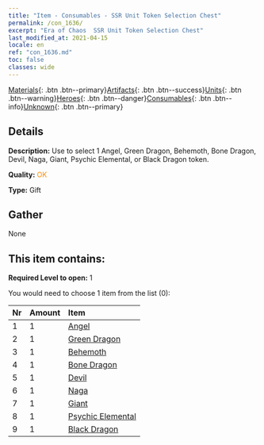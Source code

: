 ```yaml
---
title: "Item - Consumables - SSR Unit Token Selection Chest"
permalink: /con_1636/
excerpt: "Era of Chaos  SSR Unit Token Selection Chest"
last_modified_at: 2021-04-15
locale: en
ref: "con_1636.md"
toc: false
classes: wide
---
```

 [Materials](/Items/){: .btn .btn--primary}[Artifacts](/Items/Artifacts/){: .btn .btn--success}[Units](/Items/Units/){: .btn .btn--warning}[Heroes](/Items/Heroes/){: .btn .btn--danger}[Consumables](/Items/Consumables/){: .btn .btn--info}[Unknown](/Items/Unknown/){: .btn .btn--primary}

## Details
 **Description:** Use to select 1 Angel, Green Dragon, Behemoth, Bone Dragon, Devil, Naga, Giant, Psychic Elemental, or Black Dragon token.

 **Quality:** <span style="color: #FF8C00">OK</span>

 **Type:** Gift

## Gather

  None

## This item contains:

 **Required Level to open:** 1

 You would need to choose 1 item from the list (0):

  | Nr | Amount |     Item    |
  |:---|:-------|:------------|
  | 1 | 1 | [Angel](/Items/unt_196/) |  | 
  | 2 | 1 | [Green Dragon](/Items/unt_205/) |  | 
  | 3 | 1 | [Behemoth](/Items/unt_223/) |  | 
  | 4 | 1 | [Bone Dragon](/Items/unt_214/) |  | 
  | 5 | 1 | [Devil](/Items/unt_232/) |  | 
  | 6 | 1 | [Naga](/Items/unt_240/) |  | 
  | 7 | 1 | [Giant ](/Items/unt_241/) |  | 
  | 8 | 1 | [Psychic Elemental](/Items/unt_267/) |  | 
  | 9 | 1 | [Black Dragon](/Items/unt_250/) |  | 
